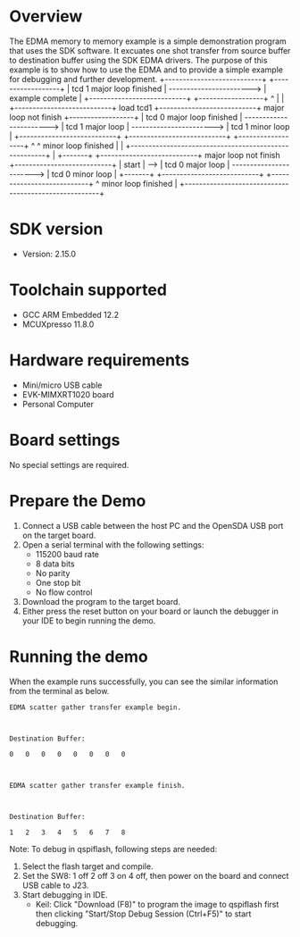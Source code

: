 Overview
========
The EDMA memory to memory example is a simple demonstration program that uses the SDK software.
It excuates one shot transfer from source buffer to destination buffer using the SDK EDMA drivers.
The purpose of this example is to show how to use the EDMA and to provide a simple example for
debugging and further development.
                                                                     +---------------------------+                          +------------------+
                                                                     | tcd 1 major loop finished | -----------------------> | example complete |
                                                                     +---------------------------+                          +------------------+
                                                                       ^
                                                                       |
                                                                       |
              +---------------------------+  load tcd1               +---------------------------+  major loop not finish   +------------------+
              | tcd 0 major loop finished | -----------------------> |     tcd 1 major loop      | -----------------------> | tcd 1 minor loop |
              +---------------------------+                          +---------------------------+                          +------------------+
                ^                                                      ^                           minor loop finished        |
                |                                                      +------------------------------------------------------+
                |
+-------+     +---------------------------+  major loop not finish   +---------------------------+
| start | --> |     tcd 0 major loop      | -----------------------> |     tcd 0 minor loop      |
+-------+     +---------------------------+                          +---------------------------+
                ^                           minor loop finished        |
                +------------------------------------------------------+

SDK version
===========
- Version: 2.15.0

Toolchain supported
===================
- GCC ARM Embedded  12.2
- MCUXpresso  11.8.0

Hardware requirements
=====================
- Mini/micro USB cable
- EVK-MIMXRT1020 board
- Personal Computer

Board settings
==============
No special settings are required.

Prepare the Demo
================
1.  Connect a USB cable between the host PC and the OpenSDA USB port on the target board.  
2.  Open a serial terminal with the following settings:
    - 115200 baud rate
    - 8 data bits
    - No parity
    - One stop bit
    - No flow control
3.  Download the program to the target board.
4.  Either press the reset button on your board or launch the debugger in your IDE to begin running the demo.

Running the demo
================
When the example runs successfully, you can see the similar information from the terminal as below.

~~~~~~~~~~~~~~~~~~~~~
EDMA scatter gather transfer example begin.



Destination Buffer:

0	0	0	0	0	0	0	0	



EDMA scatter gather transfer example finish.



Destination Buffer:

1	2	3	4	5	6	7	8	
~~~~~~~~~~~~~~~~~~~~~


Note:
To debug in qspiflash, following steps are needed:
1. Select the flash target and compile.
2. Set the SW8: 1 off 2 off 3 on 4 off, then power on the board and connect USB cable to J23.
3. Start debugging in IDE.
   - Keil: Click "Download (F8)" to program the image to qspiflash first then clicking "Start/Stop Debug Session (Ctrl+F5)" to start debugging.

